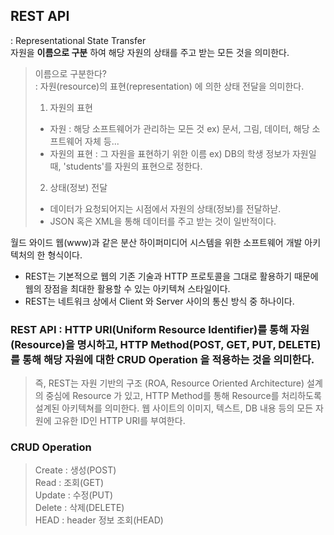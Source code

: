 ## REST API
: Representational State Transfer  
자원을 **이름으로 구분** 하여 해당 자원의 상태를 주고 받는 모든 것을 의미한다.  
> 이름으로 구분한다?  
> : 자원(resource)의 표현(representation) 에 의한 상태 전달을 의미한다.
>  1. 자원의 표현 
>  - 자원 : 해당 소프트웨어가 관리하는 모든 것 ex) 문서, 그림, 데이터, 해당 소프트웨어 자체 등...
>  - 자원의 표현 : 그 자원을 표현하기 위한 이름 ex) DB의 학생 정보가 자원일 때, 'students'를 자원의 표현으로 정한다.
> 
>  2. 상태(정보) 전달
>  - 데이터가 요청되어지는 시점에서 자원의 상태(정보)를 전달하낟.
>  - JSON 혹은 XML을 통해 데이터를 주고 받는 것이 일반적이다.

월드 와이드 웹(www)과 같은 분산 하이퍼미디어 시스템을 위한 소프트웨어 개발 아키텍처의 한 형식이다.  
- REST는 기본적으로 웹의 기존 기술과 HTTP 프로토콜을 그대로 활용하기 때문에 웹의 장점을 최대한 활용할 수 있는 아키텍쳐 스타일이다.  
-  REST는 네트워크 상에서 Client 와 Server 사이의 통신 방식 중 하나이다.

### REST API : HTTP URI(Uniform Resource Identifier)를 통해 자원(Resource)을 명시하고, HTTP Method(POST, GET, PUT, DELETE)를 통해 해당 자원에 대한 CRUD Operation 을 적용하는 것을 의미한다.
> 즉, REST는 자원 기반의 구조 (ROA, Resource Oriented Architecture) 설계의 중심에 Resource 가 있고, HTTP Method를 통해 Resource를 처리하도록 설계된 아키텍쳐를 의미한다.
> 웹 사이트의 이미지, 텍스트, DB 내용 등의 모든 자원에 고유한 ID인 HTTP URI를 부여한다.

### CRUD Operation
> Create : 생성(POST)  
> Read : 조회(GET)  
> Update : 수정(PUT)  
> Delete : 삭제(DELETE)  
> HEAD : header 정보 조회(HEAD)
